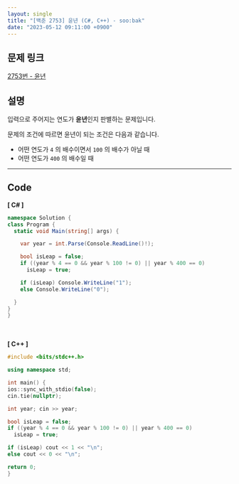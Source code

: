 ```yaml
---
layout: single
title: "[백준 2753] 윤년 (C#, C++) - soo:bak"
date: "2023-05-12 09:11:00 +0900"
---
```


## 문제 링크
  [2753번 - 윤년](https://www.acmicpc.net/problem/2753)

## 설명
입력으로 주어지는 연도가 <b>윤년</b>인지 판별하는 문제입니다.<br>

문제의 조건에 따르면 윤년이 되는 조건은 다음과 같습니다.
- 어떤 연도가 `4` 의 배수이면서 `100` 의 배수가 아닐 때
- 어떤 연도가 `400` 의 배수일 때

- - -

## Code
<b>[ C# ] </b>
<br>

  ```c#
namespace Solution {
  class Program {
    static void Main(string[] args) {

      var year = int.Parse(Console.ReadLine()!);

      bool isLeap = false;
      if ((year % 4 == 0 && year % 100 != 0) || year % 400 == 0)
        isLeap = true;

      if (isLeap) Console.WriteLine("1");
      else Console.WriteLine("0");

    }
  }
}
  ```
<br><br>
<b>[ C++ ] </b>
<br>

  ```c++
#include <bits/stdc++.h>

using namespace std;

int main() {
  ios::sync_with_stdio(false);
  cin.tie(nullptr);

  int year; cin >> year;

  bool isLeap = false;
  if ((year % 4 == 0 && year % 100 != 0) || year % 400 == 0)
    isLeap = true;

  if (isLeap) cout << 1 << "\n";
  else cout << 0 << "\n";

  return 0;
}
  ```
